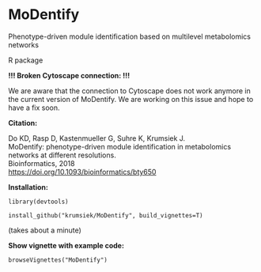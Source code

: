 # MoDentify
Phenotype-driven module identification based on multilevel metabolomics networks

R package

**!!! Broken Cytoscape connection: !!!**

We are aware that the connection to Cytoscape does not work anymore in the current version of MoDentify. We are working on this issue and hope to have a fix soon.

**Citation:**

Do KD, Rasp D, Kastenmueller G, Suhre K, Krumsiek J.  
MoDentify: phenotype-driven module identification in metabolomics networks at different resolutions.  
Bioinformatics, 2018  
https://doi.org/10.1093/bioinformatics/bty650

**Installation:**

`library(devtools)`

`install_github("krumsiek/MoDentify", build_vignettes=T)`

(takes about a minute)

**Show vignette with example code:**

`browseVignettes("MoDentify")`
